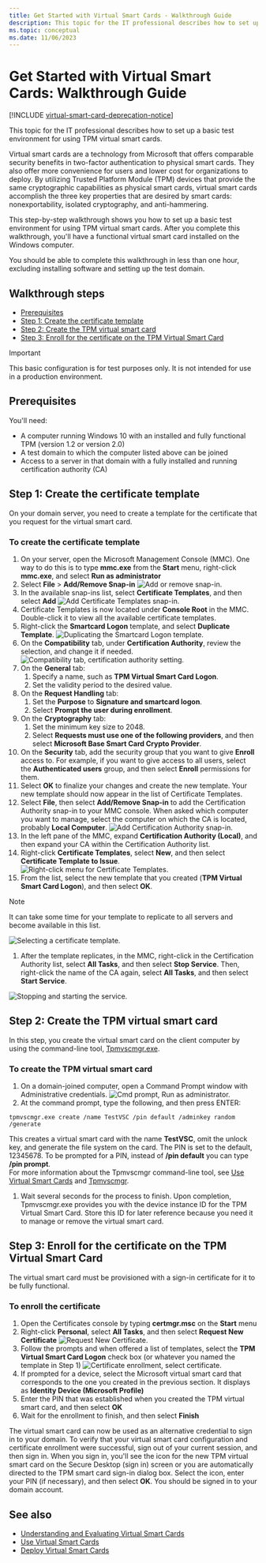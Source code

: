 ```yaml
---
title: Get Started with Virtual Smart Cards - Walkthrough Guide 
description: This topic for the IT professional describes how to set up a basic test environment for using TPM virtual smart cards.
ms.topic: conceptual
ms.date: 11/06/2023
---
```


# Get Started with Virtual Smart Cards: Walkthrough Guide

[!INCLUDE [virtual-smart-card-deprecation-notice](../../includes/virtual-smart-card-deprecation-notice.md)]

This topic for the IT professional describes how to set up a basic test environment for using TPM virtual smart cards.

Virtual smart cards are a technology from Microsoft that offers comparable security benefits in two-factor authentication to physical smart cards. They also offer more convenience for users and lower cost for organizations to deploy. By utilizing Trusted Platform Module (TPM) devices that provide the same cryptographic capabilities as physical smart cards, virtual smart cards accomplish the three key properties that are desired by smart cards: nonexportability, isolated cryptography, and anti-hammering.

This step-by-step walkthrough shows you how to set up a basic test environment for using TPM virtual smart cards. After you complete this walkthrough, you'll have a functional virtual smart card installed on the Windows computer.

You should be able to complete this walkthrough in less than one hour, excluding installing software and setting up the test domain.

## Walkthrough steps

- [Prerequisites](#prerequisites)
- [Step 1: Create the certificate template](#step-1-create-the-certificate-template)
- [Step 2: Create the TPM virtual smart card](#step-2-create-the-tpm-virtual-smart-card)
- [Step 3: Enroll for the certificate on the TPM Virtual Smart Card](#step-3-enroll-for-the-certificate-on-the-tpm-virtual-smart-card)

> [!IMPORTANT]
> This basic configuration is for test purposes only. It is not intended for use in a production environment.

## Prerequisites

You'll need:

- A computer running Windows 10 with an installed and fully functional TPM (version 1.2 or version 2.0)
- A test domain to which the computer listed above can be joined
- Access to a server in that domain with a fully installed and running certification authority (CA)

## Step 1: Create the certificate template

On your domain server, you need to create a template for the certificate that you request for the virtual smart card.

### To create the certificate template

1. On your server, open the Microsoft Management Console (MMC). One way to do this is to type **mmc.exe** from the **Start** menu, right-click **mmc.exe**, and select **Run as administrator**
1. Select **File** > **Add/Remove Snap-in**
   ![Add or remove snap-in.](images/vsc-02-mmc-add-snap-in.png)
1. In the available snap-ins list, select **Certificate Templates**, and then select **Add**
   ![Add Certificate Templates snap-in.](images/vsc-03-add-certificate-templates-snap-in.png)
1. Certificate Templates is now located under **Console Root** in the MMC. Double-click it to view all the available certificate templates.
1. Right-click the **Smartcard Logon** template, and select **Duplicate Template**.
   ![Duplicating the Smartcard Logon template.](images/vsc-04-right-click-smartcard-logon-template.png)
1. On the **Compatibility** tab, under **Certification Authority**, review the selection, and change it if needed.
   ![Compatibility tab, certification authority setting.](images/vsc-05-certificate-template-compatibility.png)
1. On the **General** tab:
    1. Specify a name, such as **TPM Virtual Smart Card Logon**.
    1. Set the validity period to the desired value.
1. On the **Request Handling** tab:
    1. Set the **Purpose** to **Signature and smartcard logon**.
    1. Select **Prompt the user during enrollment**.
1. On the **Cryptography** tab:
    1. Set the minimum key size to 2048.
    1. Select **Requests must use one of the following providers**, and then select **Microsoft Base Smart Card Crypto Provider**.
1. On the **Security** tab, add the security group that you want to give **Enroll** access to. For example, if you want to give access to all users, select the **Authenticated users** group, and then select **Enroll** permissions for them.
1. Select **OK** to finalize your changes and create the new template. Your new template should now appear in the list of Certificate Templates.
1. Select **File**, then select **Add/Remove Snap-in** to add the Certification Authority snap-in to your MMC console. When asked which computer you want to manage, select the computer on which the CA is located, probably **Local Computer**.
    ![Add Certification Authority snap-in.](images/vsc-06-add-certification-authority-snap-in.png)
1. In the left pane of the MMC, expand **Certification Authority (Local)**, and then expand your CA within the Certification Authority list.
1. Right-click **Certificate Templates**, select **New**, and then select **Certificate Template to Issue**.
    ![Right-click menu for Certificate Templates.](images/vsc-07-right-click-certificate-templates.png)
1. From the list, select the new template that you created (**TPM Virtual Smart Card Logon**), and then select **OK**.

  > [!NOTE]
  > It can take some time for your template to replicate to all servers and become available in this list.

  ![Selecting a certificate template.](images/vsc-08-enable-certificate-template.png)

1. After the template replicates, in the MMC, right-click in the Certification Authority list, select **All Tasks**, and then select **Stop Service**. Then, right-click the name of the CA again, select **All Tasks**, and then select **Start Service**.

  ![Stopping and starting the service.](images/vsc-09-stop-service-start-service.png)

## Step 2: Create the TPM virtual smart card

In this step, you create the virtual smart card on the client computer by using the command-line tool, [Tpmvscmgr.exe](virtual-smart-card-tpmvscmgr.md).

### To create the TPM virtual smart card

1. On a domain-joined computer, open a Command Prompt window with Administrative credentials.
    ![Cmd prompt, Run as administrator.](images/vsc-10-cmd-run-as-administrator.png)
1. At the command prompt, type the following, and then press ENTER:

  `tpmvscmgr.exe create /name TestVSC /pin default /adminkey random /generate`

  This creates a virtual smart card with the name **TestVSC**, omit the unlock key, and generate the file system on the card. The PIN is set to the default, 12345678. To be prompted for a PIN, instead of **/pin default** you can type **/pin prompt**.\
  For more information about the Tpmvscmgr command-line tool, see [Use Virtual Smart Cards](virtual-smart-card-use-virtual-smart-cards.md) and [Tpmvscmgr](virtual-smart-card-tpmvscmgr.md).

1. Wait several seconds for the process to finish. Upon completion, Tpmvscmgr.exe provides you with the device instance ID for the TPM Virtual Smart Card. Store this ID for later reference because you need it to manage or remove the virtual smart card.

## Step 3: Enroll for the certificate on the TPM Virtual Smart Card

The virtual smart card must be provisioned with a sign-in certificate for it to be fully functional.

### To enroll the certificate

1. Open the Certificates console by typing **certmgr.msc** on the **Start** menu
1. Right-click **Personal**, select **All Tasks**, and then select **Request New Certificate**
  ![Request New Certificate.](images/vsc-11-certificates-request-new-certificate.png)
1. Follow the prompts and when offered a list of templates, select the **TPM Virtual Smart Card Logon** check box (or whatever you named the template in Step 1)
  ![Certificate enrollment, select certificate.](images/vsc-12-certificate-enrollment-select-certificate.png)
1. If prompted for a device, select the Microsoft virtual smart card that corresponds to the one you created in the previous section. It displays as **Identity Device (Microsoft Profile)**
1. Enter the PIN that was established when you created the TPM virtual smart card, and then select **OK**
1. Wait for the enrollment to finish, and then select **Finish**

The virtual smart card can now be used as an alternative credential to sign in to your domain. To verify that your virtual smart card configuration and certificate enrollment were successful, sign out of your current session, and then sign in. When you sign in, you'll see the icon for the new TPM virtual smart card on the Secure Desktop (sign in) screen or you are automatically directed to the TPM smart card sign-in dialog box. Select the icon, enter your PIN (if necessary), and then select **OK**. You should be signed in to your domain account.

## See also

- [Understanding and Evaluating Virtual Smart Cards](virtual-smart-card-understanding-and-evaluating.md)
- [Use Virtual Smart Cards](virtual-smart-card-use-virtual-smart-cards.md)
- [Deploy Virtual Smart Cards](virtual-smart-card-deploy-virtual-smart-cards.md)
